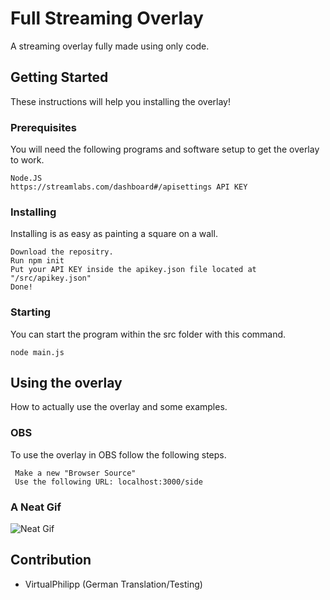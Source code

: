 # Full Streaming Overlay
A streaming overlay fully made using only code.


## Getting Started
These instructions will help you installing the overlay!

### Prerequisites
You will need the following programs and software setup to get the overlay to work.

```
Node.JS
https://streamlabs.com/dashboard#/apisettings API KEY
```

### Installing
Installing is as easy as painting a square on a wall.

```
Download the repositry.
Run npm init
Put your API KEY inside the apikey.json file located at "/src/apikey.json"
Done!
```

### Starting
You can start the program within the src folder with this command.
```
node main.js
```

## Using the overlay
How to actually use the overlay and some examples.

### OBS
To use the overlay in OBS follow the following steps.
```
 Make a new "Browser Source"
 Use the following URL: localhost:3000/side
```

### A Neat Gif
![Neat Gif](https://image.ibb.co/epeP1c/wadwd_made_dis.gif)

## Contribution
* VirtualPhilipp (German Translation/Testing)
